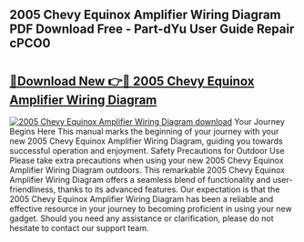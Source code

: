 ## 2005 Chevy Equinox Amplifier Wiring Diagram PDF Download Free - Part-dYu User Guide Repair cPCO0

# <h2><a href="http://dfm0l9w.blite.top/?on=2005+Chevy+Equinox+Amplifier+Wiring+Diagram">🔗Download New 👉🔴 2005 Chevy Equinox Amplifier Wiring Diagram</a></h2>

[![2005 Chevy Equinox Amplifier Wiring Diagram download](https://i.imgur.com/lujVjoI.png)](http://dfm0l9w.blite.top/?on=2005+Chevy+Equinox+Amplifier+Wiring+Diagram)
Your Journey Begins Here This manual marks the beginning of your journey with your new 2005 Chevy Equinox Amplifier Wiring Diagram, guiding you towards successful operation and enjoyment. Safety Precautions for Outdoor Use Please take extra precautions when using your new 2005 Chevy Equinox Amplifier Wiring Diagram outdoors. This remarkable 2005 Chevy Equinox Amplifier Wiring Diagram offers a seamless blend of functionality and user-friendliness, thanks to its advanced features. Our expectation is that the 2005 Chevy Equinox Amplifier Wiring Diagram has been a reliable and effective resource in your journey to becoming proficient in using your new gadget. Should you need any assistance or clarification, please do not hesitate to contact our support team.
